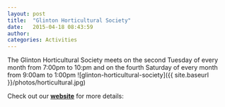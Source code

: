 ```yaml
---
layout: post
title:  "Glinton Horticultural Society"
date:   2015-04-18 08:43:59
author: 
categories: Activities
---
```


The Glinton Horticultural Society meets on the second Tuesday of every month from 7:00pm to 10:pm and on the fourth Saturday of every month from 9:00am to 1:00pm
![glinton-horticultural-society]({{ site.baseurl }}/photos/horticultural.jpg)

Check out our [**website**](https://www.glintonhorticulturalsociety.org.uk/) for more details:

